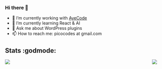 ### Hi there 👋

- 🔭 I’m currently working with [AyeCode](https://ayecode.io)
- 🌱 I’m currently learning React & AI
- 💬 Ask me about WordPress plugins
- 📫 How to reach me: picocodes at gmail.com

## Stats :godmode:
<a href="https://github.com/picocodes/">
  <img src="https://github-readme-stats.vercel.app/api?username=picocodes&show_icons=true&line_height=27&count_private=true&title_color=ffffff&text_color=c9cacc&icon_color=2bbc8a&bg_color=1d1f21" />
</a>

<a href="https://github.com/picocodes/">
  <img align="right" src="https://github-readme-stats-eight-theta.vercel.app/api/top-langs/?username=picocodes&langs_count=3&count_private=true" />
</a>

